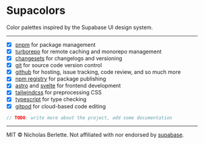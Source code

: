 # Supacolors

Color palettes inspired by the Supabase UI design system.

---

- [x] [pnpm](https://pnpm.io) for package management
- [x] [turborepo](https://turborepo.org) for remote caching and monorepo management
- [x] [changesets](https://github.com/changesets/changesets) for changelogs and versioning
- [x] [git](https://git-scm.com) for source code version control
- [x] [github](https://github.com) for hosting, issue tracking, code review, and so much more
- [x] [npm registry](https://www.npmjs.com) for package publishing
- [x] [astro](https://astro.build) and [svelte](https://svelte.dev) for frontend development
- [x] [tailwindcss](https://tailwindcss.com) for preprocessing CSS
- [x] [typescript](https://www.typescriptlang.org) for type checking
- [x] [gitpod](https://gitpod.io) for cloud-based code editing

```js
// TODO: write more about the project, add some documentation
```

---

MIT © Nicholas Berlette. Not affiliated with nor endorsed by [supabase](https://supabase.com).